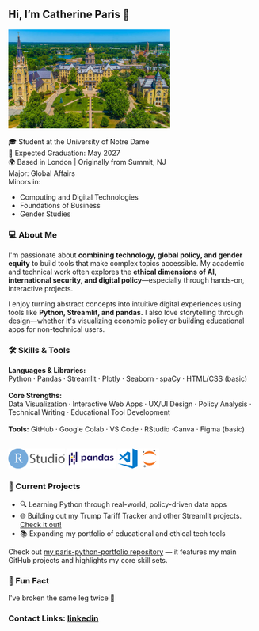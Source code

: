 ## Hi, I’m Catherine Paris 👋 

<code><img height="200px" src="assets/istockphoto-1086997658-612x612.jpg"></code>

🎓 Student at the University of Notre Dame <br />
🎯 Expected Graduation: May 2027 <br />
🌍 Based in London | Originally from Summit, NJ <br />
 Major: Global Affairs <br />
 Minors in: 
- Computing and Digital Technologies <br />
- Foundations of Business <br />
- Gender Studies

### 💻 About Me  <br />

I'm passionate about **combining technology, global policy, and gender equity** to build tools that make complex topics accessible. My academic and technical work often explores the **ethical dimensions of AI, international security, and digital policy**—especially through hands-on, interactive projects.  <br />

I enjoy turning abstract concepts into intuitive digital experiences using tools like **Python, Streamlit, and pandas.** I also love storytelling through design—whether it's visualizing economic policy or building educational apps for non-technical users.

### 🛠 Skills & Tools <br />
**Languages & Libraries:**  <br />
Python · Pandas · Streamlit · Plotly · Seaborn · spaCy · HTML/CSS (basic)
<br />
<br />
**Core Strengths:** <br />
Data Visualization · Interactive Web Apps · UX/UI Design · Policy Analysis · Technical Writing · Educational Tool Development
 <br />
<br />
**Tools:**
GitHub · Google Colab · VS Code · RStudio ·Canva · Figma (basic)  <br />
 <br />

<code><img height="40" src="assets/RStudio.png"></code>
<code><img height="40" src="assets/pandas.png"></code>
<code><img height="40" src="assets/visual-studio-code.png"></code>
<code><img height="40" src="assets/jupyter-notebook.png"></code>
 <br />

### 🚧 Current Projects
- 🔍 Learning Python through real-world, policy-driven data apps
- 🌐 Building out my Trump Tariff Tracker and other Streamlit projects. [Check it out!](https://github.com/cath2705/Paris-Python-Portfolio/tree/main/StreamlitFinal)
- 📚 Expanding my portfolio of educational and ethical tech tools

Check out [my paris-python-portfolio repository](https://github.com/cath2705/Paris-Python-Portfolio/tree/main) — it features my main GitHub projects and highlights my core skill sets.

### 📌 Fun Fact  <br />
I've broken the same leg twice 🫣
 <br />

### Contact Links: [linkedin](https://www.linkedin.com/in/catherine-paris/ )

